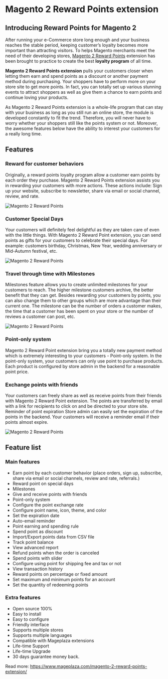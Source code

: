 # Magento 2 Reward Points extension

## Introducing Reward Points for Magento 2

After running your e-Commerce store long enough and your business reaches the stable period, keeping customer’s loyalty becomes more important than attracting visitors. To helps Magento merchants meet the need of their developing stores, [Magento 2 Reward Points](https://www.mageplaza.com/magento-2-reward-points-extension/) extension has been brought to practice to create the best <b>loyalty program</b> of all time.

<strong>Magento 2 Reward Points extension</strong> pulls your customers closer when letting them earn and spend points as a discount or another payment method during purchasing. Your shoppers have to perform more on your store site to get more points. In fact, you can totally set up various stunning events to attract shoppers as well as give them a chance to earn points and continue loving your products.

As Magento 2 Reward Points extension is a whole-life program that can stay with your business as long as you still run an online store, the module is developed constantly to fit the trend. Therefore, you will never have to worry whether your shoppers still like the points system or not. Moreover, the awesome features below have the ability to interest your customers for a really long time.

## Features

### Reward for customer behaviors

Originally, a reward points loyalty program allow a customer earn points by each order they purchase. Magento 2 Reward Points extension assists you in rewarding your customers with more actions. These actions include: Sign up your website, subscribe to newsletter, share via email or social channel, review, and rate.

![Magento 2 Reward Points](http://i.imgur.com/Hz1PixW.png)
 
### Customer Special Days

Your customers will definitely feel delightful as they are taken care of even with the little things. With Magento 2 Reward Point extension, you can send points as gifts for your customers to celebrate their special days. For example: customers birthday, Christmas, New Year, wedding anniversary or Mid-Autumn festival, etc.

![Magento 2 Reward Points](http://i.imgur.com/jnhuoDN.png)
 
### Travel through time with Milestones

Milestones feature allows you to create unlimited milestones for your customers to reach. The higher milestone customers archive, the better benefit that they can get. Besides rewarding your customers by points, you can also change them to other groups which are more advantage than their current one. The milestone can be the number of orders a customer makes, the time that a customer has been spent on your store or the number of reviews a customer can post, etc.

![Magento 2 Reward Points](http://i.imgur.com/gDxKhWm.png)
 
### Point-only system

Magento 2 Reward Point extension bring you a totally new payment method which is extremely interesting to your customers - Point-only system. In the point-only system, your customers can only use point to purchase products. Each product is configured by store admin in the backend for a reasonable point price.

### Exchange points with friends

Your customers can freely share as well as receive points from their friends with Magento 2 Reward Point extension. The points are transferred by email with a link for recipients to click on and be directed to your store site.
Reminder of point expiration
Store admin can easily set the expiration of the points in the backend. Your customers will receive a reminder email if their points almost expire.

![Magento 2 Reward Points](http://i.imgur.com/aUBvYVG.png)
 
## Feature list

### Main features

-	Earn point by each customer behavior (place orders, sign up, subscribe, share via email or social channels, review and rate, referrals.)
-	Reward point on special days
-	Milestones
-	Give and receive points with friends
-	Point-only system
-	Configure the point exchange rate
-	Configure point name, icon, theme, and color
-	Set the expiration date
-	Auto-email reminder
-	Point earning and spending rule
-	Spend point as discount
-	Import/Export points data from CSV file
-	Track point balance
-	View advanced report
-	Refund points when the order is canceled
-	Spend points with slider
-	Configure using point for shipping fee and tax or not
-	View transaction history
-	Reward points on percentage or fixed amount
-	Set maximum and minimum points for an account
-	Set the quantity of redeeming points

### Extra features

-	Open source 100%
-	Easy to install
-	Easy to configure
-	Friendly interface
-	Supports multiple stores
-	Supports multiple languages
-	Compatible with Mageplaza extensions
-	Life-time Support
-	Life-time Upgrade
-	30 days guarantee money back.

Read more: https://www.mageplaza.com/magento-2-reward-points-extension/
